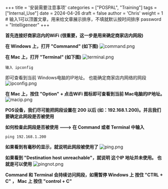 +++
title = '安装需要注意事项'
categories = ["POSPAL", "Training"]
tags = ["Internal_Use"]
date = 2024-04-26
draft = false
author = 'Chris'
weight = 1 # 输入1可以顶置文章，用来给文章展示排序，不填就默认按时间排序
password = "Intelligeneer"
+++

**首先连接好商家店内的WiFi (很重要，这一步是用来确定商家店内网段)**

**在 Windows 上，打开 "Commannd" (如下图)**
![command.png](/img/command.png)

**在 Mac 上，打开 "Terminal" (如下图)**
![terminal.png](/img/terminal.png)

```
输入 ipconfig
```
即可查看到当前 Windows电脑的IP地址。 也能确定商家店内网络的网段
![ipconfig.png](/img/ipconfig.png)

**在 Mac 上，按住 "Option" + 点击WiFi 图标即可查看到当前 Mac电脑的IP地址。**
![macip.png](/img/macip.png)

**POS设备，我们尽可能把网段设置在 200 以后 (如：192.168.1.200)。并且我们要确定此网段是否被使用**

**如何检查此网段是否被使用 ---> 在 Command 或者 Terminal 中输入** 

```
ping 192.168.1.200
```
**如果看到有毫秒的显示，就说明此网段被使用了**
![ping.png](/img/ping.png)

**如果看到 "Destination host unreachable"，就说明 这个IP 地址并未使用。 也就是可以使用**
![pingnot.png](/img/pingnot.png)

**Command 和 Terminal 会持续访问网段，如需暂停 Windows 上 按住 "CTRL + C" ， Mac 上 按住 "control + C"**
